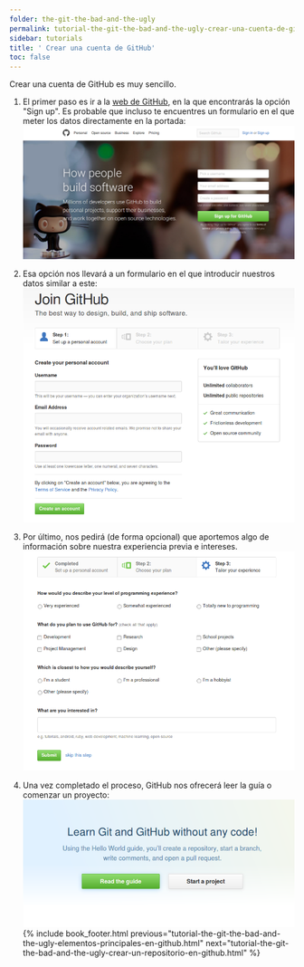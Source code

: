 ```yaml
---
folder: the-git-the-bad-and-the-ugly
permalink: tutorial-the-git-the-bad-and-the-ugly-crear-una-cuenta-de-github.html
sidebar: tutorials
title: ' Crear una cuenta de GitHub'
toc: false
---
```


Crear una cuenta de GitHub es muy sencillo.

1. El primer paso es ir a la [web de GitHub](https://github.com/), en la que encontrarás la opción "Sign up". Es probable que incluso te encuentres un formulario en el que meter los datos directamente en la portada:
![](img/tutorials/the-git-the-bad-and-the-ugly/github_website.png)

2. Esa opción nos llevará a un formulario en el que introducir nuestros datos similar a este:
![](img/tutorials/the-git-the-bad-and-the-ugly/github_join.png)

3. Por último, nos pedirá (de forma opcional) que aportemos algo de información sobre nuestra experiencia previa e intereses.
![](img/tutorials/the-git-the-bad-and-the-ugly/github_experience.png)

4. Una vez completado el proceso, GitHub nos ofrecerá leer la guía o comenzar un proyecto:
![](img/tutorials/the-git-the-bad-and-the-ugly/github_created.png)
{% include book_footer.html previous="tutorial-the-git-the-bad-and-the-ugly-elementos-principales-en-github.html" next="tutorial-the-git-the-bad-and-the-ugly-crear-un-repositorio-en-github.html" %}